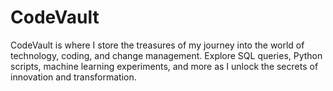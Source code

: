 # CodeVault
CodeVault is where I store the treasures of my journey into the world of technology, coding, and change management. Explore SQL queries, Python scripts, machine learning experiments, and more as I unlock the secrets of innovation and transformation.
